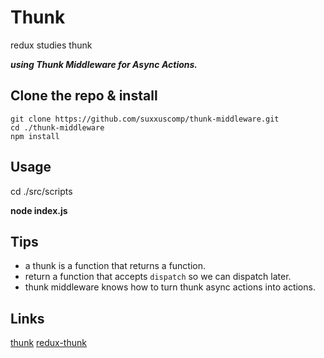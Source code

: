# Thunk
redux studies thunk

***using Thunk Middleware for Async Actions.***

## Clone the repo & install
```
git clone https://github.com/suxxuscomp/thunk-middleware.git
cd ./thunk-middleware
npm install
```
## Usage
cd ./src/scripts

**node index.js**

## Tips
* a thunk is a function that returns a function.
* return a function that accepts `dispatch` so we can dispatch later.
* thunk middleware knows how to turn thunk async actions into actions.

## Links
[thunk](http://redux.js.org/docs/api/applyMiddleware.html)
[redux-thunk](https://github.com/gaearon/redux-thunk)
